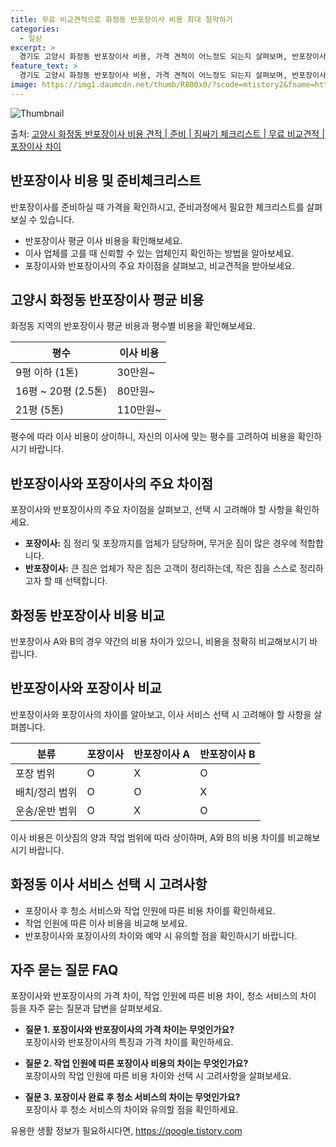 ```yaml
---
title: 무료 비교견적으로 화정동 반포장이사 비용 최대 절약하기
categories:
  - 일상
excerpt: >
  경기도 고양시 화정동 반포장이사 비용, 가격 견적이 어느정도 되는지 살펴보며, 반포장이사를 준비함에 있어 짐싸기 준비 체크리스트가 무엇인지 보겠습니다. 마지막으로 포장이사와 차이점을 통해 무료 비교견적으로 어떤 것이 더 합리적인 선택인지 공유 드립니다.고양시 화정동 포장이사 견적 샘플 보기 👈 클릭고양시 화정동 포장이사 가격 살펴보기 👈 클릭고양시 화정동 반포장이사 평균 이사 비용평수고양시 화정동 평균 이사 비용원룸 이사9평 이하 (1톤)30만원~투룸/쓰리룸 이사16평 ~ 20평 (2.5톤)80만원~쓰리룸 이사21평 (5톤) ~110만원~우리집 무료 이사견적 받기 👈 클릭포장 vs 반포장: 주요 차이점포장이사는 짐 정리 및 포장까지를 업체가 담당하는 반면, 반포장이사는 큰 짐은 업체가 작은 짐은 고..
feature_text: >
  경기도 고양시 화정동 반포장이사 비용, 가격 견적이 어느정도 되는지 살펴보며, 반포장이사를 준비함에 있어 짐싸기 준비 체크리스트가 무엇인지 보겠습니다. 마지막으로 포장이사와 차이점을 통해 무료 비교견적으로 어떤 것이 더 합리적인 선택인지 공유 드립니다.고양시 화정동 포장이사 견적 샘플 보기 👈 클릭고양시 화정동 포장이사 가격 살펴보기 👈 클릭고양시 화정동 반포장이사 평균 이사 비용평수고양시 화정동 평균 이사 비용원룸 이사9평 이하 (1톤)30만원~투룸/쓰리룸 이사16평 ~ 20평 (2.5톤)80만원~쓰리룸 이사21평 (5톤) ~110만원~우리집 무료 이사견적 받기 👈 클릭포장 vs 반포장: 주요 차이점포장이사는 짐 정리 및 포장까지를 업체가 담당하는 반면, 반포장이사는 큰 짐은 업체가 작은 짐은 고..
image: https://img1.daumcdn.net/thumb/R800x0/?scode=mtistory2&fname=https%3A%2F%2Fblog.kakaocdn.net%2Fdn%2FINKoT%2FbtsHbrB6RbJ%2Fe3sDY25qnAGjO2ArekUUkk%2Fimg.webp
---
```


![Thumbnail](https://img1.daumcdn.net/thumb/R800x0/?scode=mtistory2&fname=https%3A%2F%2Fblog.kakaocdn.net%2Fdn%2FINKoT%2FbtsHbrB6RbJ%2Fe3sDY25qnAGjO2ArekUUkk%2Fimg.webp)

<p>출처: <a href="https://qoogle.tistory.com/9002" rel="dofollow">고양시 화정동 반포장이사 비용 견적 | 준비 | 짐싸기 체크리스트 | 무료 비교견적 | 포장이사 차이</a> </p>

## 반포장이사 비용 및 준비체크리스트

반포장이사를 준비하실 때 가격을 확인하시고, 준비과정에서 필요한 체크리스트를 살펴보실 수 있습니다.

  * 반포장이사 평균 이사 비용을 확인해보세요.
  * 이사 업체를 고를 때 신뢰할 수 있는 업체인지 확인하는 방법을 알아보세요.
  * 포장이사와 반포장이사의 주요 차이점을 살펴보고, 비교견적을 받아보세요.

## 고양시 화정동 반포장이사 평균 비용

화정동 지역의 반포장이사 평균 비용과 평수별 비용을 확인해보세요.

**평수** | **이사 비용**  
---|---  
9평 이하 (1톤) | 30만원~  
16평 ~ 20평 (2.5톤) | 80만원~  
21평 (5톤) | 110만원~  
  
평수에 따라 이사 비용이 상이하니, 자신의 이사에 맞는 평수를 고려하여 비용을 확인하시기 바랍니다.

## 반포장이사와 포장이사의 주요 차이점

포장이사와 반포장이사의 주요 차이점을 살펴보고, 선택 시 고려해야 할 사항을 확인하세요.

  * **포장이사:** 짐 정리 및 포장까지를 업체가 담당하며, 무거운 짐이 많은 경우에 적합합니다.
  * **반포장이사:** 큰 짐은 업체가 작은 짐은 고객이 정리하는데, 작은 짐을 스스로 정리하고자 할 때 선택합니다.

## 화정동 반포장이사 비용 비교

반포장이사 A와 B의 경우 약간의 비용 차이가 있으니, 비용을 정확히 비교해보시기 바랍니다.



## 반포장이사와 포장이사 비교

반포장이사와 포장이사의 차이를 알아보고, 이사 서비스 선택 시 고려해야 할 사항을 살펴봅니다.

**분류** | **포장이사** | **반포장이사 A** | **반포장이사 B**  
---|---|---|---  
포장 범위 | O | X | O  
배치/정리 범위 | O | O | X  
운송/운반 범위 | O | X | O  
  
이사 비용은 이삿짐의 양과 작업 범위에 따라 상이하며, A와 B의 비용 차이를 비교해보시기 바랍니다.

## 화정동 이사 서비스 선택 시 고려사항

  * 포장이사 후 청소 서비스와 작업 인원에 따른 비용 차이를 확인하세요.
  * 작업 인원에 따른 이사 비용을 비교해 보세요.
  * 반포장이사와 포장이사의 차이와 예약 시 유의할 점을 확인하시기 바랍니다.

## 자주 묻는 질문 FAQ

포장이사와 반포장이사의 가격 차이, 작업 인원에 따른 비용 차이, 청소 서비스의 차이 등을 자주 묻는 질문과 답변을 살펴보세요.

  * **질문 1. 포장이사와 반포장이사의 가격 차이는 무엇인가요?**  
포장이사와 반포장이사의 특징과 가격 차이를 확인하세요.

  * **질문 2. 작업 인원에 따른 포장이사 비용의 차이는 무엇인가요?**  
포장이사의 작업 인원에 따른 비용 차이와 선택 시 고려사항을 살펴보세요.

  * **질문 3. 포장이사 완료 후 청소 서비스의 차이는 무엇인가요?**  
포장이사 후 청소 서비스의 차이와 유의할 점을 확인하세요.

 

유용한 생활 정보가 필요하시다면, <a href="https://qoogle.tistory.com" rel="dofollow">https://qoogle.tistory.com</a>


